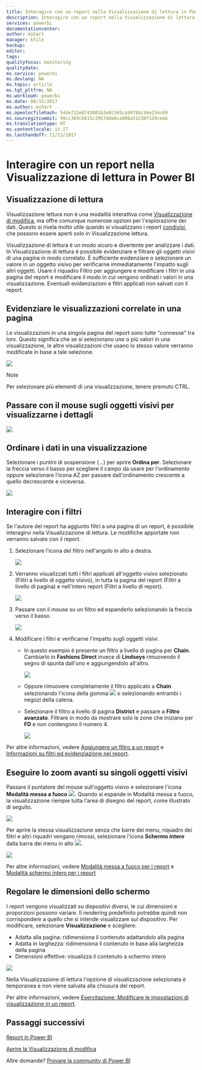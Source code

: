 ```yaml
---
title: Interagire con un report nella Visualizzazione di lettura in Power BI
description: Interagire con un report nella Visualizzazione di lettura in Power BI
services: powerbi
documentationcenter: 
author: mihart
manager: kfile
backup: 
editor: 
tags: 
qualityfocus: monitoring
qualitydate: 
ms.service: powerbi
ms.devlang: NA
ms.topic: article
ms.tgt_pltfrm: NA
ms.workload: powerbi
ms.date: 08/15/2017
ms.author: mihart
ms.openlocfilehash: 54de712e0743801b3e8c565ca997bbc56e254c69
ms.sourcegitcommit: 99cc3b9cb615c2957dde6ca908a51238f129cebb
ms.translationtype: HT
ms.contentlocale: it-IT
ms.lasthandoff: 11/13/2017
---
```

# <a name="interact-with-a-report-in-reading-view-in-power-bi"></a>Interagire con un report nella Visualizzazione di lettura in Power BI
## <a name="reading-view"></a>Visualizzazione di lettura
Visualizzazione lettura non è una modalità interattiva come [Visualizzazione di modifica](service-interact-with-a-report-in-editing-view.md), ma offre comunque numerose opzioni per l'esplorazione dei dati. Questo si rivela molto utile quando si visualizzano i report [condivisi](service-share-dashboards.md), che possono essere aperti solo in Visualizzazione lettura.

Visualizzazione di lettura è un modo sicuro e divertente per analizzare i dati. In Visualizzazione di lettura è possibile evidenziare e filtrare gli oggetti visivi di una pagina in modo correlato.  È sufficiente evidenziare o selezionare un valore in un oggetto visivo per verificarne immediatamente l'impatto sugli altri oggetti. Usare il riquadro Filtro per aggiungere e modificare i filtri in una pagina del report e modificare il modo in cui vengono ordinati i valori in una visualizzazione. Eventuali evidenziazioni e filtri applicati non salvati con il report.

## <a name="cross-highlight-the-related-visualizations-on-a-page"></a>Evidenziare le visualizzazioni correlate in una pagina
Le visualizzazioni in una singola pagina del report sono tutte "connesse" tra loro.  Questo significa che se si selezionano uno o più valori in una visualizzazione, le altre visualizzazioni che usano lo stesso valore verranno modificate in base a tale selezione.

![](media/service-interact-with-a-report-in-reading-view/pagefilter3b.gif)

> [!NOTE]
> Per selezionare più elementi di una visualizzazione, tenere premuto CTRL.
> 
> 

## <a name="hover-over-visual-elements-to-see-the-details"></a>Passare con il mouse sugli oggetti visivi per visualizzarne i dettagli
![](media/service-interact-with-a-report-in-reading-view/amarillachart.png)

## <a name="sort-the-data-in-a-visualization"></a>Ordinare i dati in una visualizzazione
Selezionare i puntini di sospensione (...) per aprire **Ordina per**. Selezionare la freccia verso il basso per scegliere il campo da usare per l'ordinamento oppure selezionare l'icona AZ per passare dall'ordinamento crescente a quello decrescente e viceversa. 

![](media/service-interact-with-a-report-in-reading-view/pbi_changechartsort.gif) 

## <a name="interact-with-filters"></a>Interagire con i filtri
Se l'autore del report ha aggiunto filtri a una pagina di un report, è possibile interagirvi nella Visualizzazione di lettura. Le modifiche apportate non verranno salvate con il report.

1. Selezionare l'icona del filtro nell'angolo in alto a destra.
   
   ![](media/service-interact-with-a-report-in-reading-view/filters.png)  
2. Verranno visualizzati tutti i filtri applicati all'oggetto visivo selezionato (Filtri a livello di oggetto visivo), in tutta la pagina del report (Filtri a livello di pagina) e nell'intero report (Filtri a livello di report).
   
   ![](media/service-interact-with-a-report-in-reading-view/power-bi-reading-filters.png)
3. Passare con il mouse su un filtro ed espanderlo selezionando la freccia verso il basso.
   
   ![](media/service-interact-with-a-report-in-reading-view/power-bi-expan-filter.png)
4. Modificare i filtri e verificarne l'impatto sugli oggetti visivi.  
   
   * In questo esempio è presente un filtro a livello di pagina per **Chain**. Cambiarlo in **Fashions Direct** invece di **Lindseys** rimuovendo il segno di spunta dall'uno e aggiungendolo all'altro.
     
     ![](media/service-interact-with-a-report-in-reading-view/power-bi-filter-chain.png)
   * Oppure rimuovere completamente il filtro applicato a **Chain** selezionando l'icona della gomma ![](media/service-interact-with-a-report-in-reading-view/power-bi-eraser-icon.png) o selezionando entrambi i negozi della catena.
   * Selezionare il filtro a livello di pagina **District** e passare a **Filtro avanzato**. Filtrare in modo da mostrare solo le zone che iniziano per **FD** e non contengono il numero 4.
     
     ![](media/service-interact-with-a-report-in-reading-view/power-bi-advanced-filter.png)

Per altre informazioni, vedere [Aggiungere un filtro a un report](power-bi-report-add-filter.md) e [Informazioni su filtri ed evidenziazione nei report](power-bi-reports-filters-and-highlighting.md).

## <a name="zoom-in-on-individual-visuals"></a>Eseguire lo zoom avanti su singoli oggetti visivi
Passare il puntatore del mouse sull'oggetto visivo e selezionare l'icona **Modalità messa a fuoco** ![](media/service-interact-with-a-report-in-reading-view/pbi_popouticon.jpg). Quando si espande in Modalità messa a fuoco, la visualizzazione riempie tutta l'area di disegno del report, come illustrato di seguito.

![](media/service-interact-with-a-report-in-reading-view/powerbi-focus-mode.png)

Per aprire la stessa visualizzazione senza che barre dei menu, riquadro dei filtri e altri riquadri vengano rimossi, selezionare l'icona **Schermo intero** dalla barra dei menu in alto ![](media/service-interact-with-a-report-in-reading-view/power-bi-focus-icon.png).

![](media/service-interact-with-a-report-in-reading-view/power-bi-full-screen.png)

Per altre informazioni, vedere [Modalità messa a fuoco per i report](service-focus-mode.md) e [Modalità schermo intero per i report](service-fullscreen-mode.md)

## <a name="adjust-the-display-dimensions"></a>Regolare le dimensioni dello schermo
I report vengono visualizzati su dispositivi diversi, le cui dimensioni e proporzioni possono variare.  Il rendering predefinito potrebbe quindi non corrispondere a quello che si intende visualizzare sul dispositivo.  Per modificare, selezionare **Visualizzazione** e scegliere:

* Adatta alla pagina: ridimensiona il contenuto adattandolo alla pagina
* Adatta in larghezza: ridimensiona il contenuto in base alla larghezza della pagina
* Dimensioni effettive: visualizza il contenuto a schermo intero  

![](media/service-interact-with-a-report-in-reading-view/power-bi-view.png)

  Nella Visualizzazione di lettura l'opzione di visualizzazione selezionata è temporanea e non viene salvata alla chiusura del report.

  Per altre informazioni, vedere [Esercitazione: Modificare le impostazioni di visualizzazione in un report](power-bi-change-report-display-settings.md).

## <a name="next-steps"></a>Passaggi successivi
[Report in Power BI](service-reports.md)

[Aprire la Visualizzazione di modifica](service-reading-view-and-editing-view.md)

Altre domande? [Provare la community di Power BI](http://community.powerbi.com/)

